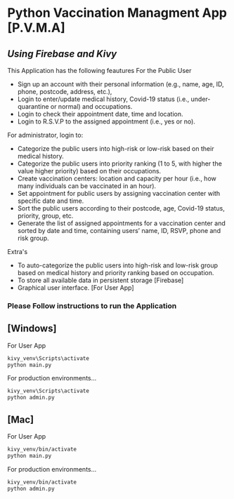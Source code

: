 # Python Vaccination Managment App [P.V.M.A]
## _Using Firebase and Kivy_

This Application has the following feautures For the Public User
- Sign up an account with their personal information (e.g., name, age, ID, phone, postcode,
address, etc.),
- Login to enter/update medical history, Covid-19 status (i.e., under-quarantine or normal)
and occupations.
- Login to check their appointment date, time and location.
- Login to R.S.V.P to the assigned appointment (i.e., yes or no).

For administrator, login to:
- Categorize the public users into high-risk or low-risk based on their medical history.
- Categorize the public users into priority ranking (1 to 5, with higher the value higher priority)
based on their occupations.
- Create vaccination centers: location and capacity per hour (i.e., how many individuals can be
vaccinated in an hour).
- Set appointment for public users by assigning vaccination center with specific date and time.
- Sort the public users according to their postcode, age, Covid-19 status, priority, group, etc.
- Generate the list of assigned appointments for a vaccination center and sorted by date and
time, containing users’ name, ID, RSVP, phone and risk group.

Extra's
- To auto-categorize the public users into high-risk and low-risk group based on medical
history and priority ranking based on occupation.
- To store all available data in persistent storage [Firebase]
- Graphical user interface. [For User App]



### Please Follow instructions to run the Application
## [Windows]

For User App

```sh
kivy_venv\Scripts\activate
python main.py
```

For production environments...

```sh
kivy_venv\Scripts\activate
python admin.py
```
## [Mac]

For User App

```sh
kivy_venv/bin/activate
python main.py
```

For production environments...

```sh
kivy_venv/bin/activate
python admin.py
```
